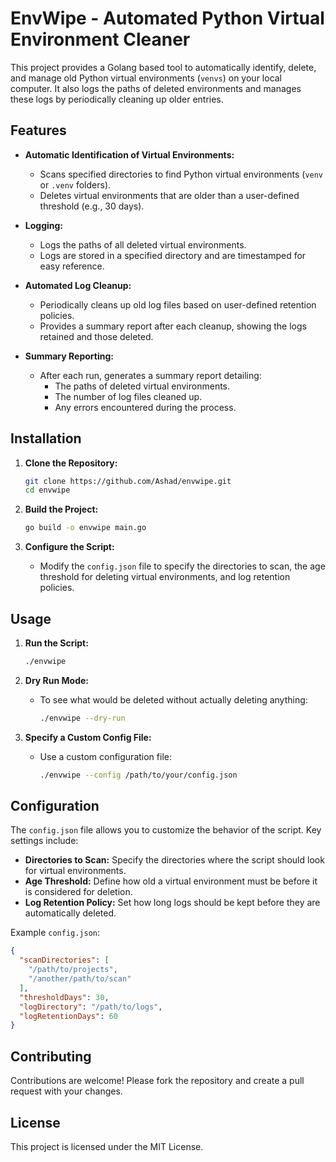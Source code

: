 # EnvWipe - Automated Python Virtual Environment Cleaner

This project provides a Golang based tool to automatically identify, delete, and manage old Python virtual environments (`venvs`) on your local computer. It also logs the paths of deleted environments and manages these logs by periodically cleaning up older entries.

## Features

- **Automatic Identification of Virtual Environments:**
  - Scans specified directories to find Python virtual environments (`venv` or `.venv` folders).
  - Deletes virtual environments that are older than a user-defined threshold (e.g., 30 days).

- **Logging:**
  - Logs the paths of all deleted virtual environments.
  - Logs are stored in a specified directory and are timestamped for easy reference.

- **Automated Log Cleanup:**
  - Periodically cleans up old log files based on user-defined retention policies.
  - Provides a summary report after each cleanup, showing the logs retained and those deleted.

- **Summary Reporting:**
  - After each run, generates a summary report detailing:
    - The paths of deleted virtual environments.
    - The number of log files cleaned up.
    - Any errors encountered during the process.

## Installation

1. **Clone the Repository:**
   ```sh
   git clone https://github.com/Ashad/envwipe.git
   cd envwipe
   ```

2. **Build the Project:**
   ```sh
   go build -o envwipe main.go
   ```

3. **Configure the Script:**
   - Modify the `config.json` file to specify the directories to scan, the age threshold for deleting virtual environments, and log retention policies.

## Usage

1. **Run the Script:**
   ```sh
   ./envwipe
   ```

2. **Dry Run Mode:**
   - To see what would be deleted without actually deleting anything:
     ```sh
     ./envwipe --dry-run
     ```

3. **Specify a Custom Config File:**
   - Use a custom configuration file:
     ```sh
     ./envwipe --config /path/to/your/config.json
     ```

## Configuration

The `config.json` file allows you to customize the behavior of the script. Key settings include:

- **Directories to Scan:** Specify the directories where the script should look for virtual environments.
- **Age Threshold:** Define how old a virtual environment must be before it is considered for deletion.
- **Log Retention Policy:** Set how long logs should be kept before they are automatically deleted.

Example `config.json`:
```json
{
  "scanDirectories": [
    "/path/to/projects",
    "/another/path/to/scan"
  ],
  "thresholdDays": 30,
  "logDirectory": "/path/to/logs",
  "logRetentionDays": 60
}
```

## Contributing

Contributions are welcome! Please fork the repository and create a pull request with your changes.

## License

This project is licensed under the MIT License.
